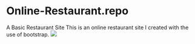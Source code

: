 # Online-Restaurant.repo
A Basic Restaurant Site
This is an online restaurant site I created with the use of bootstrap.
<img src='https://maywedadev.github.io/assets/GP2.PNG'></img>
